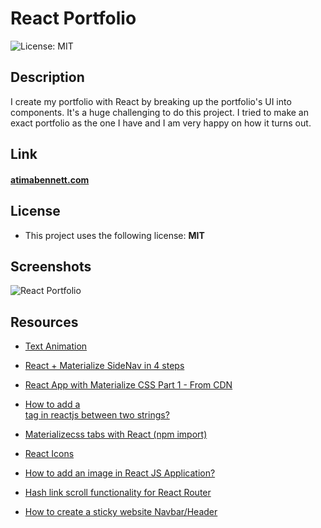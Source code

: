 # React Portfolio

![License: MIT](https://img.shields.io/badge/License-MIT-green.svg)

## Description

I create my portfolio with React by breaking up the portfolio's UI into components. It's a huge challenging to do this project. I tried to make an exact portfolio as the one I have and I am very happy on how it turns out.

## Link

#### [atimabennett.com](https://atimabennett.com)

## License

- This project uses the following license: **MIT**

## Screenshots

![React Portfolio](./src/Assets/reactPortfolio.png)

## Resources

- [Text Animation](https://codepen.io/Tbgse/pen/dYaJyJ)

- [React + Materialize SideNav in 4 steps](https://medium.com/@hamza.el/react-materialize-sidenav-in-4-steps-7365f6176b09)

- [React App with Materialize CSS Part 1 - From CDN](https://www.youtube.com/watch?v=FR3cLra8DiE)

- [How to add a <br> tag in reactjs between two strings?](https://stackoverflow.com/questions/45935733/how-to-add-a-br-tag-in-reactjs-between-two-strings)

- [Materializecss tabs with React (npm import)](https://stackoverflow.com/questions/55069297/materializecss-tabs-are-not-working-with-react-npm-import)

- [React Icons](https://react-icons.github.io/)
- [How to add an image in React JS Application?](https://www.includehelp.com/react-js/how-to-add-an-image-in-react-js-application.aspx)
- [Hash link scroll functionality for React Router](https://reactjsexample.com/hash-link-scroll-functionality-for-react-router/)

- [How to create a sticky website Navbar/Header](https://getflywheel.com/layout/create-sticky-website-header-how-to/)
